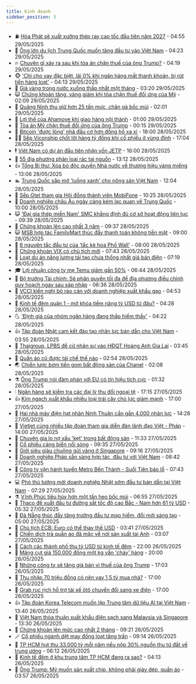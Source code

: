 ```yaml
---
title: Kinh doanh
sidebar_position: 3
---
```


<!-- vnexpress-kinh-doanh:START -->
- ⛽️ [Hòa Phát sẽ xuất xưởng thép ray cao tốc đầu tiên năm 2027](https://vnexpress.net/hoa-phat-se-xuat-xuong-thep-ray-cao-toc-dau-tien-nam-2027-4891962.html) - 04:55 29/05/2025
- 🐲 [Ông lớn du lịch Trung Quốc muốn tăng đầu tư vào Việt Nam](https://vnexpress.net/ong-lon-du-lich-trung-quoc-muon-tang-dau-tu-vao-viet-nam-4891753.html) - 04:23 29/05/2025
- 🔥 [Chuyện gì xảy ra sau khi tòa án chặn thuế của ông Trump?](https://vnexpress.net/chuyen-gi-xay-ra-sau-khi-toa-an-chan-thue-cua-ong-trump-4891848.html) - 04:19 29/05/2025
- 🐵 [&#39;Chỉ cho vay đặc biệt, lãi 0% khi ngân hàng mất thanh khoản, bị rút tiền hàng loạt&#39;](https://vnexpress.net/chi-cho-vay-dac-biet-lai-0-khi-ngan-hang-mat-thanh-khoan-bi-rut-tien-hang-loat-4891895.html) - 04:13 29/05/2025
- 🦅 [Giá vàng trong nước xuống thấp nhất một tháng](https://vnexpress.net/gia-vang-trong-nuoc-xuong-thap-nhat-mot-thang-4891888.html) - 03:20 29/05/2025
- 😺 [Chứng khoán tăng, vàng giảm khi tòa chặn thuế đối ứng của Mỹ](https://vnexpress.net/chung-khoan-tang-vang-giam-khi-toa-chan-thue-doi-ung-cua-my-4891785.html) - 02:09 29/05/2025
- 🤩 [Quảng Ninh thu giữ hơn 25 tấn mực, chân gà bốc mùi](https://vnexpress.net/quang-ninh-thu-giu-hon-25-tan-muc-chan-ga-boc-mui-4891783.html) - 02:01 29/05/2025
- 🌮 [Lợi thế của Ahamove khi giao hàng nội thành](https://vnexpress.net/loi-the-cua-ahamove-khi-giao-hang-noi-thanh-4891371.html) - 01:00 29/05/2025
- 🧰 [Tòa án Mỹ chặn thuế đối ứng của ông Trump](https://vnexpress.net/toa-an-my-chan-thue-doi-ung-cua-ong-trump-4891772.html) - 00:15 29/05/2025
- 🤔 [Bitcoin &#39;được lòng&#39; nhà đầu cơ hơn đồng hồ xa xỉ](https://vnexpress.net/bitcoin-duoc-long-nha-dau-co-hon-dong-ho-xa-xi-4891650.html) - 18:00 28/05/2025
- 🧑‍💻 [Sếp Viconship chốt lời hàng tỷ đồng khi cổ phiếu ở vùng đỉnh](https://vnexpress.net/sep-viconship-chot-loi-hang-ty-dong-khi-co-phieu-o-vung-dinh-4891718.html) - 17:04 28/05/2025
- 🕴 [Việt Nam có dự án đầu tiên nhận vốn JETP](https://vnexpress.net/viet-nam-co-du-an-dau-tien-nhan-von-jetp-4891738.html) - 16:00 28/05/2025
- 🦩 [55 địa phương phân loại rác tại nguồn](https://vnexpress.net/55-dia-phuong-phan-loai-rac-tai-nguon-4891685.html) - 13:12 28/05/2025
- 👍 [Tổng Bí thư: Xóa bỏ độc quyền Nhà nước về thương hiệu vàng miếng](https://vnexpress.net/tong-bi-thu-xoa-bo-doc-quyen-nha-nuoc-ve-thuong-hieu-vang-mieng-4891717.html) - 13:06 28/05/2025
- 🏊 [Trung Quốc sắp mở &#39;luồng xanh&#39; cho nông sản Việt Nam](https://vnexpress.net/trung-quoc-sap-mo-luong-xanh-cho-nong-san-viet-nam-4891690.html) - 12:04 28/05/2025
- 🤡 [Sếp Gtel tham gia Hội đồng thành viên MobiFone](https://vnexpress.net/sep-gtel-tham-gia-hoi-dong-thanh-vien-mobifone-4891674.html) - 10:25 28/05/2025
- 👀 [Doanh nghiệp châu Âu ngày càng kém lạc quan về Trung Quốc](https://vnexpress.net/doanh-nghiep-chau-au-ngay-cang-kem-lac-quan-ve-trung-quoc-4891627.html) - 10:00 28/05/2025
- 😺 [&#39;Đại gia thép miền Nam&#39; SMC khẳng định đủ cơ sở hoạt động liên tục](https://vnexpress.net/dai-gia-thep-mien-nam-smc-khang-dinh-du-co-so-hoat-dong-lien-tuc-4891456.html) - 09:39 28/05/2025
- 🦣 [Chứng khoán lên cao nhất 3 năm](https://vnexpress.net/chung-khoan-len-cao-nhat-3-nam-4891628.html) - 09:37 28/05/2025
- 😺 [MSB hợp tác FamilyMart thúc đẩy thanh toán không tiền mặt](https://vnexpress.net/msb-hop-tac-familymart-thuc-day-thanh-toan-khong-tien-mat-4891621.html) - 09:00 28/05/2025
- 💼 [6 nguyên tắc đầu tư của ‘tắc kè hoa Phố Wall’](https://vnexpress.net/6-nguyen-tac-dau-tu-cua-tac-ke-hoa-pho-wall-4891493.html) - 08:00 28/05/2025
- 🤗 [Chứng khoán VIX có chủ tịch mới](https://vnexpress.net/chung-khoan-vix-co-chu-tich-moi-4891590.html) - 07:43 28/05/2025
- 👀 [Loạt dự án năng lượng tái tạo chưa thống nhất giá bán điện](https://vnexpress.net/loat-du-an-nang-luong-tai-tao-chua-thong-nhat-gia-ban-dien-4891550.html) - 07:19 28/05/2025
- 🎓 [Lợi nhuận công ty mẹ Temu giảm gần 50%](https://vnexpress.net/loi-nhuan-cong-ty-me-temu-giam-gan-50-4891462.html) - 06:44 28/05/2025
- 🗽 [Bộ trưởng Tài chính: Sẽ phân quyền tối đa để địa phương điều chỉnh quy hoạch ngay sau sáp nhập](https://vnexpress.net/bo-truong-tai-chinh-se-phan-quyen-toi-da-de-dia-phuong-dieu-chinh-quy-hoach-ngay-sau-sap-nhap-4891499.html) - 06:36 28/05/2025
- 🚀 [VCCI kiến nghị bỏ rào cản với doanh nghiệp xuất khẩu gạo](https://vnexpress.net/vcci-kien-nghi-bo-rao-can-voi-doanh-nghiep-xuat-khau-gao-4891503.html) - 04:53 28/05/2025
- 🤗 [Kinh tế đêm quận 1 - mở khóa tiềm năng tỷ USD từ đâu?](https://vnexpress.net/kinh-te-dem-quan-1-giai-phap-nao-de-khai-thac-mo-vang-bi-bo-ngo-4888755.html) - 04:28 28/05/2025
- 🌜 [&#39;Định giá của nhóm ngân hàng đang thấp hiếm thấy&#39;](https://vnexpress.net/dinh-gia-cua-nhom-ngan-hang-dang-thap-hiem-thay-4891480.html) - 04:22 28/05/2025
- 👍 [Tập đoàn Nhật cam kết đào tạo nhân lực bán dẫn cho Việt Nam](https://vnexpress.net/tap-doan-nhat-cam-ket-dao-tao-nhan-luc-ban-dan-cho-viet-nam-4891464.html) - 03:55 28/05/2025
- 🤖 [Thaigroup, LPBS đề cử nhân sự vào HĐQT Hoàng Anh Gia Lai](https://vnexpress.net/thaigroup-lpbs-de-cu-nhan-su-vao-hdqt-hoang-anh-gia-lai-4891396.html) - 03:45 28/05/2025
- 🫣 [Quần áo cũ được tái chế thế nào](https://vnexpress.net/quan-ao-cu-duoc-tai-che-the-nao-4891217.html) - 02:54 28/05/2025
- 🌏 [Chiến lược bơm tiền gom bất động sản của Chanel](https://vnexpress.net/chien-luoc-bom-tien-gom-bat-dong-san-cua-chanel-4891320.html) - 02:08 28/05/2025
- ⚗️ [Ông Trump nói đàm phán với EU có tín hiệu tích cực](https://vnexpress.net/ong-trump-noi-dam-phan-voi-eu-co-tin-hieu-tich-cuc-4891366.html) - 01:32 28/05/2025
- 🕯 [Ngân hàng sẽ kiểm tra các đại lý thu đổi ngoại tệ](https://vnexpress.net/ngan-hang-se-kiem-tra-cac-dai-ly-thu-doi-ngoai-te-4891270.html) - 17:15 27/05/2025
- 👍 [Kim ngạch xuất khẩu nhiều loại trái cây chủ lực giảm mạnh](https://vnexpress.net/kim-ngach-xuat-khau-nhieu-loai-trai-cay-chu-luc-giam-manh-4891106.html) - 17:00 27/05/2025
- 🤠 [Hai nhà máy điện hạt nhân Ninh Thuận cần gần 4.000 nhân lực](https://vnexpress.net/hai-nha-may-dien-hat-nhan-ninh-thuan-can-gan-4-000-nhan-luc-4891279.html) - 14:28 27/05/2025
- 🌊 [​​Vietjet cùng nhiều tập đoàn tham gia diễn đàn lãnh đạo Việt - Pháp](https://vnexpress.net/vietjet-cung-nhieu-tap-doan-tham-gia-dien-dan-lanh-dao-viet-phap-4891269.html) - 14:00 27/05/2025
- 🌈 [Chuyên gia lo nợ xấu &#39;kẹt&#39; trong bất động sản](https://vnexpress.net/chuyen-gia-lo-no-xau-ket-trong-bat-dong-san-4891179.html) - 11:33 27/05/2025
- 🥳 [Cổ phiếu cảng biển nổi sóng](https://vnexpress.net/chung-khoan-hom-nay-27-5-co-phieu-cang-bien-noi-song-4891211.html) - 09:35 27/05/2025
- 🐻 [Giới siêu giàu chuộng gửi vàng ở Singapore](https://vnexpress.net/gioi-sieu-giau-chuong-gui-vang-o-singapore-4891039.html) - 09:16 27/05/2025
- 💫 [Doanh nghiệp Pháp sẵn sàng hợp tác, đầu tư với Việt Nam](https://vnexpress.net/doanh-nghiep-phap-san-sang-hop-tac-dau-tu-voi-viet-nam-4891101.html) - 08:42 27/05/2025
- 🤩 [Công ty vận hành tuyến Metro Bến Thành - Suối Tiên báo lỗ](https://vnexpress.net/cong-ty-van-hanh-tuyen-metro-ben-thanh-suoi-tien-bao-lo-4890949.html) - 07:43 27/05/2025
- 💻 [Phó thủ tướng mời doanh nghiệp Nhật sớm đầu tư bán dẫn tại Việt Nam](https://vnexpress.net/pho-thu-tuong-moi-doanh-nghiep-nhat-som-dau-tu-ban-dan-tai-viet-nam-4891074.html) - 07:29 27/05/2025
- ⚗️ [Vĩnh Phúc tiêu hủy hơn một tấn heo bốc mùi](https://vnexpress.net/vinh-phuc-tieu-huy-hon-mot-tan-heo-boc-mui-4890992.html) - 06:55 27/05/2025
- 🌈 [Thaco đề xuất đầu tư đường sắt tốc độ cao Bắc - Nam hơn 61 tỷ USD](https://vnexpress.net/thaco-de-xuat-dau-tu-duong-sat-toc-do-cao-bac-nam-hon-61-ty-usd-4890967.html) - 05:32 27/05/2025
- 🌝 [Đà Nẵng thúc đẩy tăng trưởng đầu tư mạo hiểm, đổi mới sáng tạo](https://vnexpress.net/da-nang-thuc-day-tang-truong-dau-tu-mao-hiem-doi-moi-sang-tao-4891050.html) - 05:00 27/05/2025
- 🥸 [Chủ tịch ECB: Euro có thể thay thế USD](https://vnexpress.net/chu-tich-ecb-euro-co-the-thay-the-usd-4890942.html) - 03:41 27/05/2025
- 🦆 [Chiến dịch trả quần áo đã mặc về nơi sản xuất tại Anh](https://vnexpress.net/chien-dich-tra-quan-ao-da-mac-ve-noi-san-xuat-tai-anh-4884875.html) - 03:07 27/05/2025
- 🌋 [Cách các thành phố thu tỷ USD từ kinh tế đêm](https://vnexpress.net/cach-cac-thanh-pho-thu-ty-usd-tu-kinh-te-dem-4886526.html) - 22:00 26/05/2025
- 🦍 [Măng cụt giá 150.000 đồng một kg vẫn &#39;cháy&#39; hàng](https://vnexpress.net/mang-cut-gia-150-000-dong-mot-kg-van-chay-hang-4890672.html) - 20:00 26/05/2025
- 🤔 [Những công ty sẽ tăng giá bán vì thuế của ông Trump](https://vnexpress.net/nhung-cong-ty-se-tang-gia-ban-vi-thue-cua-ong-trump-4890658.html) - 17:03 26/05/2025
- 🧰 [Thu nhập 70 triệu đồng có nên vay 1,5 tỷ mua nhà?](https://vnexpress.net/thu-nhap-70-trieu-dong-co-nen-vay-1-5-ty-mua-nha-4890532.html) - 17:00 26/05/2025
- 🌝 [Grab rục rịch hỗ trợ tài xế ôtô chuyển đổi sang xe điện](https://vnexpress.net/grab-ruc-rich-ho-tro-tai-xe-oto-chuyen-doi-sang-xe-dien-4890745.html) - 17:00 26/05/2025
- 👍 [Tập đoàn Korea Telecom muốn lập Trung tâm dữ liệu AI tại Việt Nam](https://vnexpress.net/tap-doan-korea-telecom-muon-lap-trung-tam-du-lieu-ai-tai-viet-nam-4890791.html) - 13:40 26/05/2025
- 🗽 [Việt Nam thỏa thuận xuất khẩu điện sạch sang Malaysia và Singapore](https://vnexpress.net/viet-nam-thoa-thuan-xuat-khau-dien-sach-sang-malaysia-va-singapore-4890788.html) - 13:30 26/05/2025
- 🐎 [Chứng khoán lên mức cao nhất 2 tháng](https://vnexpress.net/chung-khoan-hom-nay-26-5-vn-index-len-muc-cao-nhat-2-thang-4890685.html) - 09:21 26/05/2025
- 🪄 [Cổ phiếu ngành dệt may đồng loạt tăng trần](https://vnexpress.net/co-phieu-nganh-det-may-dong-loat-tang-tran-4890692.html) - 09:14 26/05/2025
- 🎊 [TP HCM hụt thu 33.000 tỷ mỗi năm nếu nộp 30% nguồn thu từ đất về trung ương](https://vnexpress.net/tp-hcm-hut-thu-33-000-ty-moi-nam-neu-nop-30-nguon-thu-tu-dat-ve-trung-uong-4890576.html) - 06:12 26/05/2025
- 🗽 [Kinh tế đêm ở khu trung tâm TP HCM đang ra sao?](https://vnexpress.net/kinh-te-dem-o-khu-trung-tam-tp-hcm-dang-ra-sao-4886035.html) - 04:13 26/05/2025
- 🦩 [Ông Trump: Mỹ muốn sản xuất chip, không phải giày dép, quần áo](https://vnexpress.net/ong-trump-my-muon-san-xuat-chip-khong-phai-giay-dep-quan-ao-4890528.html) - 03:57 26/05/2025<!-- vnexpress-kinh-doanh:END -->

